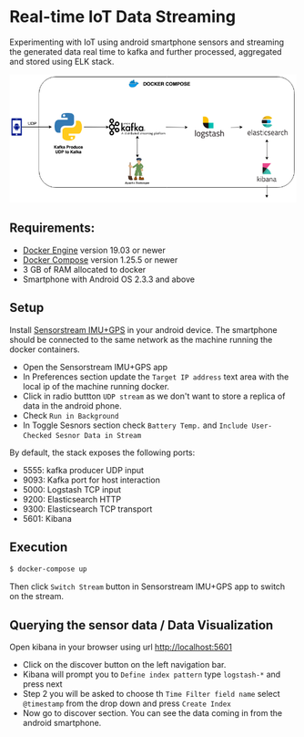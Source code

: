 # Real-time IoT Data Streaming
Experimenting with IoT using android smartphone sensors and streaming the generated data real time to kafka and further processed, aggregated and stored using ELK stack.

![Architecture](architecture.png)

## Requirements:
- [Docker Engine](https://docs.docker.com/get-docker/) version 19.03 or newer
- [Docker Compose](https://docs.docker.com/compose/install/) version 1.25.5 or newer
- 3 GB of RAM allocated to docker
- Smartphone with Android OS 2.3.3 and above

## Setup

Install [Sensorstream IMU+GPS](https://play.google.com/store/apps/details?id=de.lorenz_fenster.sensorstreamgps&hl=en) in your android device. The smartphone should be connected to the same network as the machine running the docker containers.

- Open the Sensorstream IMU+GPS app
- In Preferences section update the `Target IP address` text area with the local ip of the machine running docker.
- Click in radio buttton `UDP stream` as we don't want to store a replica of data in the android phone.
- Check `Run in Background`
- In Toggle Sesnors section check `Battery Temp.` and `Include User-Checked Sesnor Data in Stream`

By default, the stack exposes the following ports:

- 5555: kafka producer UDP input
- 9093: Kafka port for host interaction
- 5000: Logstash TCP input
- 9200: Elasticsearch HTTP
- 9300: Elasticsearch TCP transport
- 5601: Kibana

## Execution

```sh
$ docker-compose up
```
Then click `Switch Stream` button in Sensorstream IMU+GPS app to switch on the stream.

## Querying the sensor data / Data Visualization

Open kibana in your browser using url [http://localhost:5601](http://localhost:5601)
- Click on the discover button on the left navigation bar.
- Kibana will prompt you to `Define index pattern` type `logstash-*` and press next
- Step 2 you will be asked to choose th `Time Filter field name` select `@timestamp` from the drop down and press `Create Index`
- Now go to discover section. You can see the data coming in from the android smartphone.